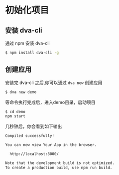 # 初始化项目

## 安装 dva-cli

通过 npm 安装 dva-cli

```bash
$ npm install dva-cli -g
```

## 创建应用

安装完 dva-cli 之后,你可以通过 `dva new` 创建应用
```bash
$ dva new demo
```
等命令执行完成后，进入demo目录，启动项目
```bash
$ cd demo
npm start
```
几秒钟后，你会看到如下输出
```bash
Compiled successfully!

You can now view Your App in the browser.

  http://localhost:8000/

Note that the development build is not optimized.
To create a production build, use npm run build.
```
